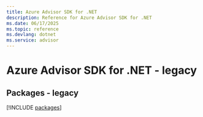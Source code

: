 ```yaml
---
title: Azure Advisor SDK for .NET
description: Reference for Azure Advisor SDK for .NET
ms.date: 06/17/2025
ms.topic: reference
ms.devlang: dotnet
ms.service: advisor
---
```

# Azure Advisor SDK for .NET - legacy
## Packages - legacy
[!INCLUDE [packages](advisor-index.md)]